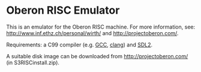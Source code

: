 Oberon RISC Emulator
====================

This is an emulator for the Oberon RISC machine. For more information, see:
http://www.inf.ethz.ch/personal/wirth/ and http://projectoberon.com/.

Requirements: a C99 compiler (e.g. [GCC](gcc.gnu.org), [clang](clang.llvm.org))
and [SDL2](http://libsdl.org/).

A suitable disk image can be downloaded from http://projectoberon.com/ (in
S3RISCinstall.zip).

